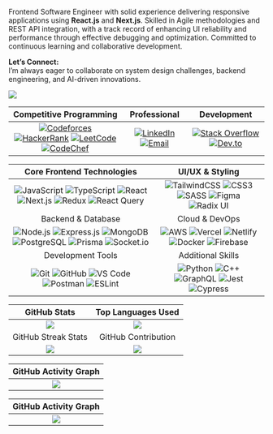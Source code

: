 Frontend Software Engineer with solid experience delivering responsive applications using **React.js** and **Next.js**. Skilled in Agile methodologies and REST API integration, with a track record of enhancing UI reliability and performance through effective debugging and optimization. Committed to continuous learning and collaborative development.  

**Let’s Connect:**  
I’m always eager to collaborate on system design challenges, backend engineering, and AI-driven innovations.

![](https://komarev.com/ghpvc/?username=mdasif-me)

| **Competitive Programming** | **Professional** | **Development** |
|:---:|:---:|:---:|
| [![Codeforces](https://img.shields.io/badge/Codeforces-445f9d?logo=Codeforces&logoColor=white)](https://codeforces.com/profile/mdasif-me) [![HackerRank](https://img.shields.io/badge/-HackerRank-2EC866?logo=HackerRank&logoColor=white)](https://hackerrank.com/mdasif-me) [![LeetCode](https://img.shields.io/badge/LeetCode-000000?logo=LeetCode&logoColor=#d16c06)](https://leetcode.com/mdasif-me) [![CodeChef](https://img.shields.io/badge/CodeChef-%23964B00.svg?logo=CodeChef&logoColor=white)](https://codechef.com/users/mdasif-me) | [![LinkedIn](https://img.shields.io/badge/LinkedIn-%230077B5.svg?logo=linkedin&logoColor=white)](https://linkedin.com/in/mdasif-me) [![Email](https://img.shields.io/badge/Email-D14836?logo=gmail&logoColor=white)](mailto:mdasif.me@outlook.com) | [![Stack Overflow](https://img.shields.io/badge/-Stackoverflow-FE7A16?logo=stack-overflow&logoColor=white)](https://stackoverflow.com/users/yourid) [![Dev.to](https://img.shields.io/badge/Dev.to-%230A0A0A.svg?logo=dev.to&logoColor=white)](https://dev.to/mdasif-me) |

| Core Frontend Technologies | UI/UX & Styling |
|:---:|:---:|
| ![JavaScript](https://img.shields.io/badge/JavaScript-%23F7DF1E.svg?style=flat-square&logo=javascript&logoColor=black) ![TypeScript](https://img.shields.io/badge/TypeScript-%23007ACC.svg?style=flat-square&logo=typescript&logoColor=white) ![React](https://img.shields.io/badge/React-%2320232a.svg?style=flat-square&logo=react&logoColor=%2361DAFB) ![Next.js](https://img.shields.io/badge/Next.js-black?style=flat-square&logo=next.js&logoColor=white) ![Redux](https://img.shields.io/badge/Redux-%23593d88.svg?style=flat-square&logo=redux&logoColor=white) ![React Query](https://img.shields.io/badge/React_Query-FF4154?style=flat-square&logo=react%20query&logoColor=white) | ![TailwindCSS](https://img.shields.io/badge/Tailwind-%2338B2AC.svg?style=flat-square&logo=tailwind-css&logoColor=white) ![CSS3](https://img.shields.io/badge/CSS3-%231572B6.svg?style=flat-square&logo=css3&logoColor=white) ![SASS](https://img.shields.io/badge/SASS-hotpink.svg?style=flat-square&logo=SASS&logoColor=white) ![Figma](https://img.shields.io/badge/Figma-%23F24E1E.svg?style=flat-square&logo=figma&logoColor=white) ![Radix UI](https://img.shields.io/badge/Radix_UI-161618.svg?style=flat-square&logo=radix-ui&logoColor=white) |
| Backend & Database | Cloud & DevOps |
| ![Node.js](https://img.shields.io/badge/Node.js-6DA55F?style=flat-square&logo=node.js&logoColor=white) ![Express.js](https://img.shields.io/badge/Express.js-%23404d59.svg?style=flat-square&logo=express&logoColor=%2361DAFB) ![MongoDB](https://img.shields.io/badge/MongoDB-%234ea94b.svg?style=flat-square&logo=mongodb&logoColor=white) ![PostgreSQL](https://img.shields.io/badge/PostgreSQL-%23316192.svg?style=flat-square&logo=postgresql&logoColor=white) ![Prisma](https://img.shields.io/badge/Prisma-3982CE?style=flat-square&logo=Prisma&logoColor=white) ![Socket.io](https://img.shields.io/badge/Socket.io-black?style=flat-square&logo=socket.io&badgeColor=010101) | ![AWS](https://img.shields.io/badge/AWS-%23FF9900.svg?style=flat-square&logo=amazon-aws&logoColor=white) ![Vercel](https://img.shields.io/badge/Vercel-%23000000.svg?style=flat-square&logo=vercel&logoColor=white) ![Netlify](https://img.shields.io/badge/Netlify-%23000000.svg?style=flat-square&logo=netlify&logoColor=#00C7B7) ![Docker](https://img.shields.io/badge/Docker-%230db7ed.svg?style=flat-square&logo=docker&logoColor=white) ![Firebase](https://img.shields.io/badge/Firebase-%23039BE5.svg?style=flat-square&logo=firebase) |
| Development Tools | Additional Skills |
| ![Git](https://img.shields.io/badge/Git-%23F05033.svg?style=flat-square&logo=git&logoColor=white) ![GitHub](https://img.shields.io/badge/GitHub-%23121011.svg?style=flat-square&logo=github&logoColor=white) ![VS Code](https://img.shields.io/badge/VS_Code-0078d4.svg?style=flat-square&logo=visual-studio-code&logoColor=white) ![Postman](https://img.shields.io/badge/Postman-FF6C37?style=flat-square&logo=postman&logoColor=white) ![ESLint](https://img.shields.io/badge/ESLint-4B3263?style=flat-square&logo=eslint&logoColor=white) | ![Python](https://img.shields.io/badge/Python-3670A0?style=flat-square&logo=python&logoColor=ffdd54) ![C++](https://img.shields.io/badge/C++-%2300599C.svg?style=flat-square&logo=c%2B%2B&logoColor=white) ![GraphQL](https://img.shields.io/badge/GraphQL-E10098?style=flat-square&logo=graphql&logoColor=white) ![Jest](https://img.shields.io/badge/Jest-323330?style=flat-square&logo=Jest&logoColor=white) ![Cypress](https://img.shields.io/badge/Cypress-17202C?style=flat-square&logo=cypress&logoColor=white) |

| GitHub Stats | Top Languages Used |
|:---:|:---:|
| <img src="https://github-readme-stats.vercel.app/api?username=mdasif-me&theme=dark&show_icons=true&hide_border=true&count_private=true&bg_color=0D1117" /> | <img src="https://github-readme-stats.vercel.app/api/top-langs/?username=mdasif-me&theme=dark&hide_border=true&layout=compact&bg_color=0D1117" /> 
| GitHub Streak Stats| GitHub Contribution |
| <img src="https://nirzak-streak-stats.vercel.app/?user=mdasif-me&theme=dark&hide_border=true&background=0D1117" /> | <img src="https://github-contributor-stats.vercel.app/api?username=mdasif-me&limit=5&theme=dark&hide_border=true&combine_all_yearly_contributions=true&bg_color=0D1117" /> |

| GitHub Activity Graph |
|:---:|
| <img src="https://github-readme-activity-graph.vercel.app/graph?username=mdasif-me&theme=dark&hide_border=true&layout=compact&bg_color=0D1117" /> |

| GitHub Activity Graph |
|:---:|
| <img src="https://github-trophies.vercel.app/?username=mdasif-me&theme=onestar&no-frame=true&bg_color=0D1117&margin-w=40&margin-h=20" /> |

